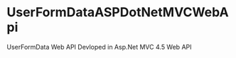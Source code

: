 UserFormDataASPDotNetMVCWebApi
==============================

UserFormData Web API Devloped in Asp.Net MVC 4.5 Web API 
